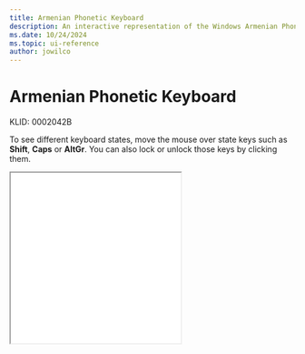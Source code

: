 ```yaml
---
title: Armenian Phonetic Keyboard
description: An interactive representation of the Windows Armenian Phonetic keyboard. To see different keyboard states, click or move the mouse over the state keys.
ms.date: 10/24/2024
ms.topic: ui-reference
author: jowilco
---
```


# Armenian Phonetic Keyboard

KLID: 0002042B

To see different keyboard states, move the mouse over state keys such as **Shift**, **Caps** or **AltGr**. You can also lock or unlock those keys by clicking them.

<iframe src="kbdarmph.html" height="300"></iframe>
